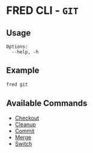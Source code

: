 # FRED CLI - `GIT` 


## Usage

```
Options:
  --help, -h 
```

## Example

```sh
fred git
```

## Available Commands

- [Checkout](./checkout)
- [Cleanup](./cleanup)
- [Commit](./commit)
- [Merge](./merge)
- [Switch](./switch)


